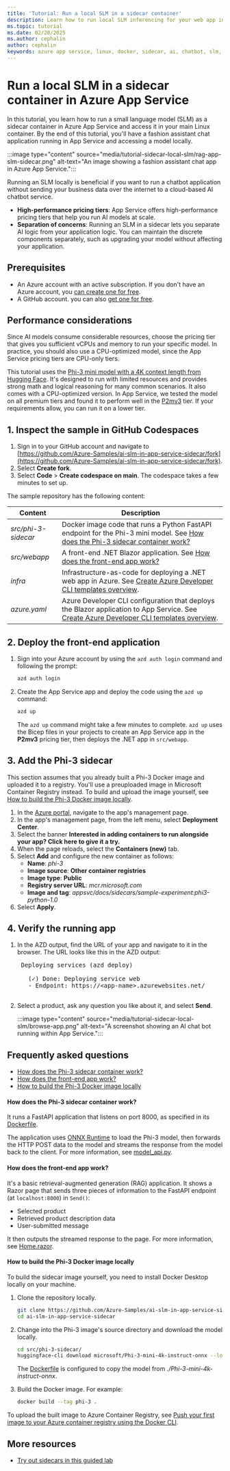 ```yaml
---
title: 'Tutorial: Run a local SLM in a sidecar container'
description: Learn how to run local SLM inferencing for your web app in a sidecar container on Azure App Service, and separate your web app and your AI model for operational efficiency.
ms.topic: tutorial
ms.date: 02/20/2025
ms.author: cephalin
author: cephalin
keywords: azure app service, linux, docker, sidecar, ai, chatbot, slm, small language model, local SLM, Azure tutorial
---
```


# Run a local SLM in a sidecar container in Azure App Service

In this tutorial, you learn how to run a small language model (SLM) as a sidecar container in Azure App Service and access it in your main Linux container. By the end of this tutorial, you'll have a fashion assistant chat application running in App Service and accessing a model locally.

:::image type="content" source="media/tutorial-sidecar-local-slm/rag-app-slm-sidecar.png" alt-text="An image showing a fashion assistant chat app in Azure App Service.":::

Running an SLM locally is beneficial if you want to run a chatbot application without sending your business data over the internet to a cloud-based AI chatbot service.

- **High-performance pricing tiers**: App Service offers high-performance pricing tiers that help you run AI models at scale.
- **Separation of concerns**: Running an SLM in a sidecar lets you separate AI logic from your application logic. You can maintain the discrete components separately, such as upgrading your model without affecting your application.

## Prerequisites

* An Azure account with an active subscription. If you don't have an Azure account, you [can create one for free](https://azure.microsoft.com/free/java/).
* A GitHub account. you can also [get one for free](https://github.com/join).

## Performance considerations

Since AI models consume considerable resources, choose the pricing tier that gives you sufficient vCPUs and memory to run your specific model. In practice, you should also use a CPU-optimized model, since the App Service pricing tiers are CPU-only tiers.

This tutorial uses the [Phi-3 mini model with a 4K context length from Hugging Face](https://huggingface.co/microsoft/Phi-3-mini-4k-instruct-onnx). It's designed to run with limited resources and provides strong math and logical reasoning for many common scenarios. It also comes with a CPU-optimized version. In App Service, we tested the model on all premium tiers and found it to perform well in the [P2mv3](https://azure.microsoft.com/pricing/details/app-service/linux/) tier. If your requirements allow, you can run it on a lower tier.

## 1. Inspect the sample in GitHub Codespaces

1. Sign in to your GitHub account and navigate to [https://github.com/Azure-Samples/ai-slm-in-app-service-sidecar/fork](https://github.com/Azure-Samples/ai-slm-in-app-service-sidecar/fork).
1. Select **Create fork**.
1. Select **Code** > **Create codespace on main**. The codespace takes a few minutes to set up.

The sample repository has the following content:

| Content            | Description                                                                 |
|--------------------|-----------------------------------------------------------------------------|
| *src/phi-3-sidecar*| Docker image code that runs a Python FastAPI endpoint for the Phi-3 mini model. See [How does the Phi-3 sidecar container work?](#how-does-the-phi-3-sidecar-container-work) |
| *src/webapp*       | A front-end .NET Blazor application. See [How does the front-end app work?](#how-does-the-front-end-app-work) |
| *infra*            | Infrastructure-as-code for deploying a .NET web app in Azure. See [Create Azure Developer CLI templates overview](/azure/developer/azure-developer-cli/make-azd-compatible). |
| *azure.yaml*       | Azure Developer CLI configuration that deploys the Blazor application to App Service. See [Create Azure Developer CLI templates overview](/azure/developer/azure-developer-cli/make-azd-compatible). |

## 2. Deploy the front-end application

1. Sign into your Azure account by using the `azd auth login` command and following the prompt:

   ```bash
   azd auth login
   ```

1. Create the App Service app and deploy the code using the `azd up` command:

   ```bash
   azd up
   ```

   The `azd up` command might take a few minutes to complete. `azd up` uses the Bicep files in your projects to create an App Service app in the **P2mv3** pricing tier, then deploys the .NET app in `src/webapp`.

## 3. Add the Phi-3 sidecar

This section assumes that you already built a Phi-3 Docker image and uploaded it to a registry. You'll use a preuploaded image in Microsoft Container Registry instead. To build and upload the image yourself, see [How to build the Phi-3 Docker image locally](#how-to-build-the-phi-3-docker-image-locally).

1. In the [Azure portal](https://portal.azure.com), navigate to the app's management page.
1. In the app's management page, from the left menu, select **Deployment Center**.
1. Select the banner **Interested in adding containers to run alongside your app? Click here to give it a try.**
1. When the page reloads, select the **Containers (new)** tab.
1. Select **Add** and configure the new container as follows:
    - **Name**: *phi-3*
    - **Image source**: **Other container registries**
    - **Image type**: **Public**
    - **Registry server URL**: *mcr.microsoft.com*
    - **Image and tag**: *appsvc/docs/sidecars/sample-experiment:phi3-python-1.0*
1. Select **Apply**.

## 4. Verify the running app

1. In the AZD output, find the URL of your app and navigate to it in the browser. The URL looks like this in the AZD output:

    <pre>
    Deploying services (azd deploy)
    
      (✓) Done: Deploying service web
      - Endpoint: https://&lt;app-name>.azurewebsites.net/
    </pre>

1. Select a product, ask any question you like about it, and select **Send**.

    :::image type="content" source="media/tutorial-sidecar-local-slm/browse-app.png" alt-text="A screenshot showing an AI chat bot running within App Service.":::

## Frequently asked questions

- [How does the Phi-3 sidecar container work?](#how-does-the-phi-3-sidecar-container-work)
- [How does the front-end app work?](#how-does-the-front-end-app-work)
- [How to build the Phi-3 Docker image locally](#how-to-build-the-phi-3-docker-image-locally)

#### How does the Phi-3 sidecar container work?

It runs a FastAPI application that listens on port 8000, as specified in its [Dockerfile](https://github.com/Azure-Samples/ai-slm-in-app-service-sidecar/blob/main/src/phi-3-sidecar/Dockerfile).

The application uses [ONNX Runtime](https://onnxruntime.ai/docs/) to load the Phi-3 model, then forwards the HTTP POST data to the model and streams the response from the model back to the client. For more information, see [model_api.py](https://github.com/Azure-Samples/ai-slm-in-app-service-sidecar/blob/main/src/phi-3-sidecar/model_api.py).

#### How does the front-end app work?

It's a basic retrieval-augmented generation (RAG) application. It shows a Razor page that sends three pieces of information to the FastAPI endpoint (at `localhost:8000`) in `Send()`:

- Selected product
- Retrieved product description data
- User-submitted message

It then outputs the streamed response to the page. For more information, see [Home.razor](https://github.com/Azure-Samples/ai-slm-in-app-service-sidecar/blob/main/src/webapp/Components/Pages/Home.razor).

#### How to build the Phi-3 Docker image locally 

To build the sidecar image yourself, you need to install Docker Desktop locally on your machine.

1. Clone the repository locally.

    ```bash
    git clone https://github.com/Azure-Samples/ai-slm-in-app-service-sidecar
    cd ai-slm-in-app-service-sidecar
    ```

1. Change into the Phi-3 image's source directory and download the model locally.

    ```bash
    cd src/phi-3-sidecar/
    huggingface-cli download microsoft/Phi-3-mini-4k-instruct-onnx --local-dir ./Phi-3-mini-4k-instruct-onnx
    ```
    
    The [Dockerfile](https://github.com/Azure-Samples/ai-slm-in-app-service-sidecar/blob/main/src/phi-3-sidecar/Dockerfile) is configured to copy the model from *./Phi-3-mini-4k-instruct-onnx*.
    
1. Build the Docker image. For example:

    ```bash
    docker build --tag phi-3 .
    ```

To upload the built image to Azure Container Registry, see [Push your first image to your Azure container registry using the Docker CLI](/azure/container-registry/container-registry-get-started-docker-cli).

## More resources

- [Try out sidecars in this guided lab](https://mslabs.cloudguides.com/guides/Sidecars%20in%20Azure%20App%20Service)